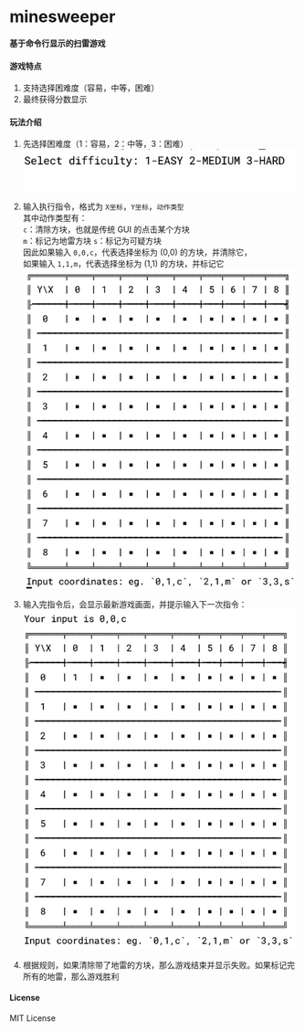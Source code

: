# minesweeper

**基于命令行显示的扫雷游戏**

#### 游戏特点
1. 支持选择困难度（容易，中等，困难）  
2. 最终获得分数显示  

#### 玩法介绍
1. 先选择困难度（1：容易，2：中等，3：困难）  
![difficulty-selection](images/difficulty_selection.jpg)

2. 输入执行指令，格式为 `X坐标`，`Y坐标`，`动作类型`  
其中动作类型有：  
`c`：清除方块，也就是传统 GUI 的点击某个方块  
`m`：标记为地雷方块
`s`：标记为可疑方块  
因此如果输入 `0,0,c`，代表选择坐标为 (0,0) 的方块，并清除它，  
如果输入 `1,1,m`，代表选择坐标为 (1,1) 的方块，并标记它  
![instruction_input](images/instruction_input.jpg)  

3. 输入完指令后，会显示最新游戏画面，并提示输入下一次指令：  
  ![board_display](images/board_display.jpg)

4. 根据规则，如果清除带了地雷的方块，那么游戏结束并显示失败。如果标记完所有的地雷，那么游戏胜利

#### License
MIT License
